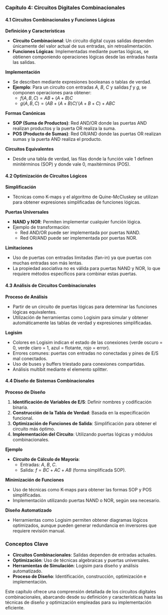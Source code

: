 ### Capítulo 4: Circuitos Digitales Combinacionales

#### 4.1 Circuitos Combinacionales y Funciones Lógicas

**Definición y Características**
- **Circuito Combinacional**: Un circuito digital cuyas salidas dependen únicamente del valor actual de sus entradas, sin retroalimentación.
- **Funciones Lógicas**: Implementadas mediante puertas lógicas, se obtienen componiendo operaciones lógicas desde las entradas hasta las salidas.

**Implementación**
- Se describen mediante expresiones booleanas o tablas de verdad.
- **Ejemplo**: Para un circuito con entradas $A$, $B$, $C$ y salidas $f$ y $g$, se componen operaciones para obtener:
  - $f(A,B,C) = AB + (A+B)C$
  - $g(A,B,C) = (AB+(A+B)C)'(A+B+C)+ABC$

**Formas Canónicas**
- **SOP (Suma de Productos)**: Red AND/OR donde las puertas AND realizan productos y la puerta OR realiza la suma.
- **POS (Producto de Sumas)**: Red OR/AND donde las puertas OR realizan sumas y la puerta AND realiza el producto.

**Circuitos Equivalentes**
- Desde una tabla de verdad, las filas donde la función vale 1 definen minitérminos (SOP) y donde vale 0, maxitérminos (POS).

#### 4.2 Optimización de Circuitos Lógicos

**Simplificación**
- Técnicas como K-maps y el algoritmo de Quine-McCluskey se utilizan para obtener expresiones simplificadas de funciones lógicas.

**Puertas Universales**
- **NAND y NOR**: Permiten implementar cualquier función lógica.
- Ejemplo de transformación:
  - Red AND/OR puede ser implementada por puertas NAND.
  - Red OR/AND puede ser implementada por puertas NOR.

**Limitaciones**
- Uso de puertas con entradas limitadas (fan-in) ya que puertas con muchas entradas son más lentas.
- La propiedad asociativa no es válida para puertas NAND y NOR, lo que requiere métodos específicos para combinar estas puertas.

#### 4.3 Análisis de Circuitos Combinacionales

**Proceso de Análisis**
- Partir de un circuito de puertas lógicas para determinar las funciones lógicas equivalentes.
- Utilización de herramientas como Logisim para simular y obtener automáticamente las tablas de verdad y expresiones simplificadas.

**Logisim**
- Colores en Logisim indican el estado de las conexiones (verde oscuro = 0, verde claro = 1, azul = flotante, rojo = error).
- Errores comunes: puertas con entradas no conectadas y pines de E/S mal conectados.
- Uso de buses y buffers triestado para conexiones compartidas.
- Análisis multibit mediante el elemento splitter.

#### 4.4 Diseño de Sistemas Combinacionales

**Proceso de Diseño**
1. **Identificación de Variables de E/S**: Definir nombres y codificación binaria.
2. **Construcción de la Tabla de Verdad**: Basada en la especificación funcional.
3. **Optimización de Funciones de Salida**: Simplificación para obtener el circuito más óptimo.
4. **Implementación del Circuito**: Utilizando puertas lógicas y módulos combinacionales.

**Ejemplo**
- **Circuito de Cálculo de Mayoría**:
  - Entradas: $A$, $B$, $C$.
  - Salida: $f = BC + AC + AB$ (forma simplificada SOP).

**Minimización de Funciones**
- Uso de técnicas como K-maps para obtener las formas SOP y POS simplificadas.
- Implementación utilizando puertas NAND o NOR, según sea necesario.

**Diseño Automatizado**
- Herramientas como Logisim permiten obtener diagramas lógicos optimizados, aunque pueden generar redundancia en inversores que requiere revisión manual.

### Conceptos Clave
- **Circuitos Combinacionales**: Salidas dependen de entradas actuales.
- **Optimización**: Uso de técnicas algebraicas y puertas universales.
- **Herramientas de Simulación**: Logisim para diseño y análisis automatizado.
- **Proceso de Diseño**: Identificación, construcción, optimización e implementación.

Este capítulo ofrece una comprensión detallada de los circuitos digitales combinacionales, abarcando desde su definición y características hasta las técnicas de diseño y optimización empleadas para su implementación eficiente.

